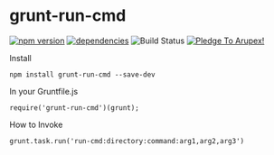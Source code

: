 # grunt-run-cmd

[![npm version](https://badge.fury.io/js/grunt-run-cmd.svg)](https://badge.fury.io/js/grunt-run-cmd) [![dependencies](https://david-dm.org/arupex/grunt-run-cmd.svg)](http://github.com/arupex/grunt-run-cmd) ![Build Status](https://api.travis-ci.org/arupex/grunt-run-cmd.svg?branch=master) <a href='https://pledgie.com/campaigns/31873'><img alt='Pledge To Arupex!' src='https://pledgie.com/campaigns/31873.png?skin_name=chrome' border='0' ></a>

Install

    npm install grunt-run-cmd --save-dev



In your Gruntfile.js

    require('grunt-run-cmd')(grunt);


How to Invoke

    grunt.task.run('run-cmd:directory:command:arg1,arg2,arg3')


